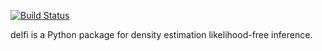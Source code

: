 [![Build Status](https://travis-ci.org/mackelab/delfi.svg?branch=master)](https://travis-ci.org/mackelab/delfi)

delfi is a Python package for density estimation likelihood-free inference.
